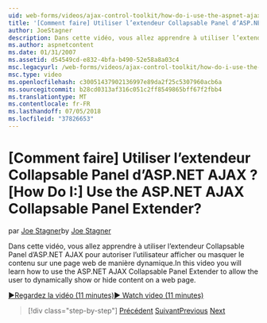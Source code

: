 ```yaml
---
uid: web-forms/videos/ajax-control-toolkit/how-do-i-use-the-aspnet-ajax-collapsable-panel-extender
title: '[Comment faire] Utiliser l’extendeur Collapsable Panel d’ASP.NET AJAX ? | Microsoft Docs'
author: JoeStagner
description: Dans cette vidéo, vous allez apprendre à utiliser l’extendeur Collapsable Panel d’ASP.NET AJAX pour autoriser l’utilisateur afficher ou masquer le contenu sur une page web de manière dynamique.
ms.author: aspnetcontent
ms.date: 01/31/2007
ms.assetid: d54549cd-e832-4bfa-b490-52e58a8a03c4
msc.legacyurl: /web-forms/videos/ajax-control-toolkit/how-do-i-use-the-aspnet-ajax-collapsable-panel-extender
msc.type: video
ms.openlocfilehash: c30051437902136997e89da2f25c5307960acb6a
ms.sourcegitcommit: b28cd0313af316c051c2ff8549865bff67f2fbb4
ms.translationtype: MT
ms.contentlocale: fr-FR
ms.lasthandoff: 07/05/2018
ms.locfileid: "37826653"
---
```

<a name="how-do-i-use-the-aspnet-ajax-collapsable-panel-extender"></a><span data-ttu-id="beb3e-104">[Comment faire] Utiliser l’extendeur Collapsable Panel d’ASP.NET AJAX ?</span><span class="sxs-lookup"><span data-stu-id="beb3e-104">[How Do I:] Use the ASP.NET AJAX Collapsable Panel Extender?</span></span>
====================
<span data-ttu-id="beb3e-105">par [Joe Stagner](https://github.com/JoeStagner)</span><span class="sxs-lookup"><span data-stu-id="beb3e-105">by [Joe Stagner](https://github.com/JoeStagner)</span></span>

<span data-ttu-id="beb3e-106">Dans cette vidéo, vous allez apprendre à utiliser l’extendeur Collapsable Panel d’ASP.NET AJAX pour autoriser l’utilisateur afficher ou masquer le contenu sur une page web de manière dynamique.</span><span class="sxs-lookup"><span data-stu-id="beb3e-106">In this video you will learn how to use the ASP.NET AJAX Collapsable Panel Extender to allow the user to dynamically show or hide content on a web page.</span></span>

[<span data-ttu-id="beb3e-107">&#9654;Regardez la vidéo (11 minutes)</span><span class="sxs-lookup"><span data-stu-id="beb3e-107">&#9654; Watch video (11 minutes)</span></span>](https://channel9.msdn.com/Blogs/ASP-NET-Site-Videos/how-do-i-use-the-aspnet-ajax-collapsable-panel-extender)

> [!div class="step-by-step"]
> <span data-ttu-id="beb3e-108">[Précédent](how-do-i-use-the-aspnet-ajax-accordion-control.md)
> [Suivant](how-do-i-use-the-aspnet-ajax-draggable-panel-extender.md)</span><span class="sxs-lookup"><span data-stu-id="beb3e-108">[Previous](how-do-i-use-the-aspnet-ajax-accordion-control.md)
[Next](how-do-i-use-the-aspnet-ajax-draggable-panel-extender.md)</span></span>
